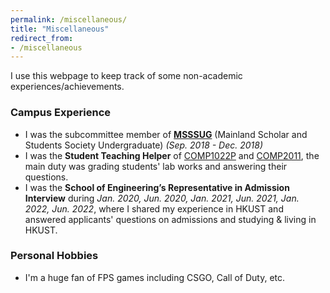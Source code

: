 ```yaml
---
permalink: /miscellaneous/
title: "Miscellaneous"
redirect_from:
- /miscellaneous
---
```



I use this webpage to keep track of some non-academic experiences/achievements.

### Campus Experience

- I was the subcommittee member of [**MSSSUG**](http://ug.msss.ust.hk/) (Mainland Scholar and Students Society
  Undergraduate) *(Sep. 2018 - Dec. 2018)*
- I was the **Student Teaching Helper** of [COMP1022P](http://course.cse.ust.hk/comp1022p)
  and [COMP2011](http://course.cse.ust.hk/comp2011), the main duty was grading students' lab works and answering their
  questions.
- I was the **School of Engineering’s Representative in Admission Interview** during *Jan. 2020, Jun. 2020, Jan. 2021,
  Jun. 2021, Jan. 2022, Jun. 2022*, where I shared my experience in HKUST and answered applicants' questions on
  admissions and studying & living in HKUST.

### Personal Hobbies

- I'm a huge fan of FPS games including CSGO, Call of Duty, etc.